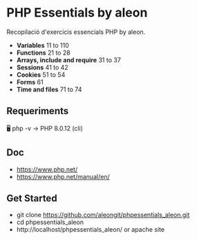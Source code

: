 # PHP Essentials by aleon

Recopilació d'exercicis essencials PHP by aleon.

- **Variables** 11 to 110
- **Functions** 21 to 28
- **Arrays, include and require** 31 to 37
- **Sessions** 41 to 42
- **Cookies** 51 to 54
- **Forms** 61
- **Time and files** 71 to 74


## Requeriments

🖥️ php -v
→ PHP 8.0.12 (cli)


## Doc
- https://www.php.net/
- https://www.php.net/manual/en/


## Get Started
- git clone https://github.com/aleongit/phpessentials_aleon.git
- cd phpessentials_aleon
- http://localhost/phpessentials_aleon/ or apache site

